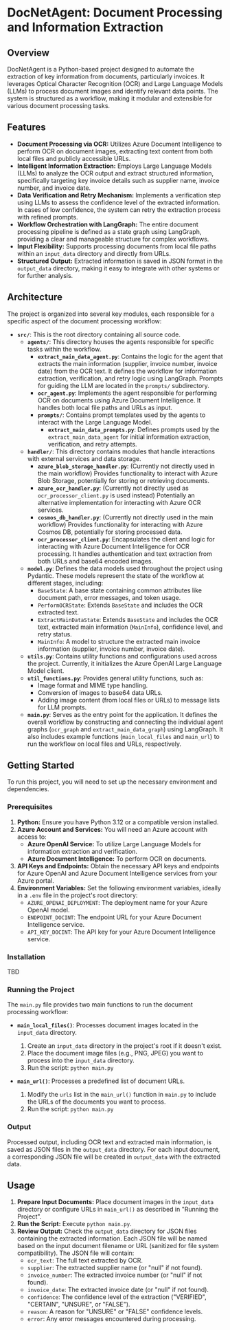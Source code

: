 # DocNetAgent: Document Processing and Information Extraction

## Overview

DocNetAgent is a Python-based project designed to automate the extraction of key information from documents, particularly invoices. It leverages Optical Character Recognition (OCR) and Large Language Models (LLMs) to process document images and identify relevant data points. The system is structured as a workflow, making it modular and extensible for various document processing tasks.

## Features

*   **Document Processing via OCR:**  Utilizes Azure Document Intelligence to perform OCR on document images, extracting text content from both local files and publicly accessible URLs.
*   **Intelligent Information Extraction:** Employs Large Language Models (LLMs) to analyze the OCR output and extract structured information, specifically targeting key invoice details such as supplier name, invoice number, and invoice date.
*   **Data Verification and Retry Mechanism:** Implements a verification step using LLMs to assess the confidence level of the extracted information. In cases of low confidence, the system can retry the extraction process with refined prompts.
*   **Workflow Orchestration with LangGraph:**  The entire document processing pipeline is defined as a state graph using LangGraph, providing a clear and manageable structure for complex workflows.
*   **Input Flexibility:** Supports processing documents from local file paths within an `input_data` directory and directly from URLs.
*   **Structured Output:** Extracted information is saved in JSON format in the `output_data` directory, making it easy to integrate with other systems or for further analysis.

## Architecture

The project is organized into several key modules, each responsible for a specific aspect of the document processing workflow:

*   **`src/`**: This is the root directory containing all source code.
    *   **`agents/`**:  This directory houses the agents responsible for specific tasks within the workflow.
        *   **`extract_main_data_agent.py`**: Contains the logic for the agent that extracts the main information (supplier, invoice number, invoice date) from the OCR text. It defines the workflow for information extraction, verification, and retry logic using LangGraph. Prompts for guiding the LLM are located in the `prompts/` subdirectory.
        *   **`ocr_agent.py`**: Implements the agent responsible for performing OCR on documents using Azure Document Intelligence. It handles both local file paths and URLs as input.
        *   **`prompts/`**:  Contains prompt templates used by the agents to interact with the Large Language Model.
            *   **`extract_main_data_prompts.py`**: Defines prompts used by the `extract_main_data_agent` for initial information extraction, verification, and retry attempts.
    *   **`handler/`**: This directory contains modules that handle interactions with external services and data storage.
        *   **`azure_blob_storage_handler.py`**: (Currently not directly used in the main workflow) Provides functionality to interact with Azure Blob Storage, potentially for storing or retrieving documents.
        *   **`azure_ocr_handler.py`**: (Currently not directly used as `ocr_processor_client.py` is used instead)  Potentially an alternative implementation for interacting with Azure OCR services.
        *   **`cosmos_db_handler.py`**: (Currently not directly used in the main workflow)  Provides functionality for interacting with Azure Cosmos DB, potentially for storing processed data.
        *   **`ocr_processor_client.py`**:  Encapsulates the client and logic for interacting with Azure Document Intelligence for OCR processing. It handles authentication and text extraction from both URLs and base64 encoded images.
    *   **`model.py`**: Defines the data models used throughout the project using Pydantic. These models represent the state of the workflow at different stages, including:
        *   `BaseState`:  A base state containing common attributes like document path, error messages, and token usage.
        *   `PerformOCRState`: Extends `BaseState` and includes the OCR extracted text.
        *   `ExtractMainDataState`: Extends `BaseState` and includes the OCR text, extracted main information (`MainInfo`), confidence level, and retry status.
        *   `MainInfo`:  A model to structure the extracted main invoice information (supplier, invoice number, invoice date).
    *   **`utils.py`**: Contains utility functions and configurations used across the project. Currently, it initializes the Azure OpenAI Large Language Model client.
    *   **`util_functions.py`**:  Provides general utility functions, such as:
        *   Image format and MIME type handling.
        *   Conversion of images to base64 data URLs.
        *   Adding image content (from local files or URLs) to message lists for LLM prompts.
    *   **`main.py`**:  Serves as the entry point for the application. It defines the overall workflow by constructing and connecting the individual agent graphs (`ocr_graph` and `extract_main_data_graph`) using LangGraph. It also includes example functions (`main_local_files` and `main_url`) to run the workflow on local files and URLs, respectively.

## Getting Started

To run this project, you will need to set up the necessary environment and dependencies.

### Prerequisites

1.  **Python:** Ensure you have Python 3.12 or a compatible version installed.
2.  **Azure Account and Services:** You will need an Azure account with access to:
    *   **Azure OpenAI Service:**  To utilize Large Language Models for information extraction and verification.
    *   **Azure Document Intelligence:**  To perform OCR on documents.
3.  **API Keys and Endpoints:** Obtain the necessary API keys and endpoints for Azure OpenAI and Azure Document Intelligence services from your Azure portal.
4.  **Environment Variables:** Set the following environment variables, ideally in a `.env` file in the project's root directory:
    *   `AZURE_OPENAI_DEPLOYMENT`: The deployment name for your Azure OpenAI model.
    *   `ENDPOINT_DOCINT`: The endpoint URL for your Azure Document Intelligence service.
    *   `API_KEY_DOCINT`: The API key for your Azure Document Intelligence service.

### Installation

TBD

### Running the Project

The `main.py` file provides two main functions to run the document processing workflow:

*   **`main_local_files()`**: Processes document images located in the `input_data` directory.
    1.  Create an `input_data` directory in the project's root if it doesn't exist.
    2.  Place the document image files (e.g., PNG, JPEG) you want to process into the `input_data` directory.
    3.  Run the script: `python main.py`

*   **`main_url()`**: Processes a predefined list of document URLs.
    1.  Modify the `urls` list in the `main_url()` function in `main.py` to include the URLs of the documents you want to process.
    2.  Run the script: `python main.py`

### Output

Processed output, including OCR text and extracted main information, is saved as JSON files in the `output_data` directory. For each input document, a corresponding JSON file will be created in `output_data` with the extracted data.

## Usage

1.  **Prepare Input Documents:** Place document images in the `input_data` directory or configure URLs in `main_url()` as described in "Running the Project".
2.  **Run the Script:** Execute `python main.py`.
3.  **Review Output:** Check the `output_data` directory for JSON files containing the extracted information. Each JSON file will be named based on the input document filename or URL (sanitized for file system compatibility). The JSON file will contain:
    *   `ocr_text`: The full text extracted by OCR.
    *   `supplier`: The extracted supplier name (or "null" if not found).
    *   `invoice_number`: The extracted invoice number (or "null" if not found).
    *   `invoice_date`: The extracted invoice date (or "null" if not found).
    *   `confidence`: The confidence level of the extraction ("VERIFIED", "CERTAIN", "UNSURE", or "FALSE").
    *   `reason`:  A reason for "UNSURE" or "FALSE" confidence levels.
    *   `error`: Any error messages encountered during processing.

